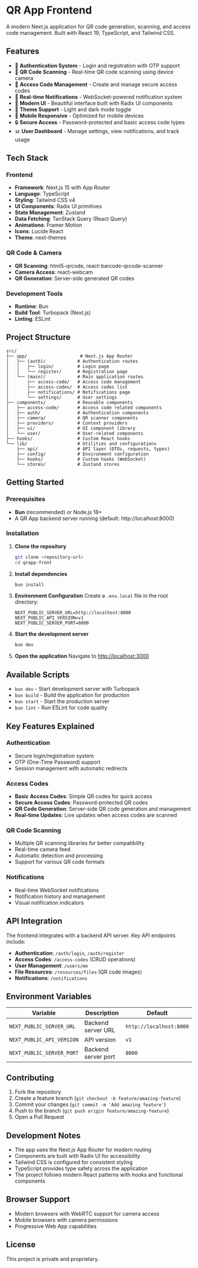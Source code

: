 # QR App Frontend

A modern Next.js application for QR code generation, scanning, and access code management. Built with React 19, TypeScript, and Tailwind CSS.

## Features

- 🔐 **Authentication System** - Login and registration with OTP support
- 📱 **QR Code Scanning** - Real-time QR code scanning using device camera
- 🎫 **Access Code Management** - Create and manage secure access codes
- 🔔 **Real-time Notifications** - WebSocket-powered notification system
- 🎨 **Modern UI** - Beautiful interface built with Radix UI components
- 🌙 **Theme Support** - Light and dark mode toggle
- 📱 **Mobile Responsive** - Optimized for mobile devices
- 🔒 **Secure Access** - Password-protected and basic access code types
- 📊 **User Dashboard** - Manage settings, view notifications, and track usage

## Tech Stack

### Frontend
- **Framework**: Next.js 15 with App Router
- **Language**: TypeScript
- **Styling**: Tailwind CSS v4
- **UI Components**: Radix UI primitives
- **State Management**: Zustand
- **Data Fetching**: TanStack Query (React Query)
- **Animations**: Framer Motion
- **Icons**: Lucide React
- **Theme**: next-themes

### QR Code & Camera
- **QR Scanning**: html5-qrcode, react-barcode-qrcode-scanner
- **Camera Access**: react-webcam
- **QR Generation**: Server-side generated QR codes

### Development Tools
- **Runtime**: Bun
- **Build Tool**: Turbopack (Next.js)
- **Linting**: ESLint

## Project Structure

```
src/
├── app/                    # Next.js App Router
│   ├── (auth)/            # Authentication routes
│   │   ├── login/         # Login page
│   │   └── register/      # Registration page
│   └── (main)/            # Main application routes
│       ├── access-code/   # Access code management
│       ├── access-codes/  # Access codes list
│       ├── notifications/ # Notifications page
│       └── settings/      # User settings
├── components/            # Reusable components
│   ├── access-code/       # Access code related components
│   ├── auth/              # Authentication components
│   ├── camera/            # QR scanner components
│   ├── providers/         # Context providers
│   ├── ui/                # UI component library
│   └── user/              # User-related components
├── hooks/                 # Custom React hooks
└── lib/                   # Utilities and configurations
    ├── api/               # API layer (DTOs, requests, types)
    ├── config/            # Environment configuration
    ├── hooks/             # Custom hooks (WebSocket)
    └── stores/            # Zustand stores
```

## Getting Started

### Prerequisites

- **Bun** (recommended) or Node.js 18+
- A QR App backend server running (default: http://localhost:8000)

### Installation

1. **Clone the repository**
   ```bash
   git clone <repository-url>
   cd qrapp-front
   ```

2. **Install dependencies**
   ```bash
   bun install
   ```

3. **Environment Configuration**
   Create a `.env.local` file in the root directory:
   ```env
   NEXT_PUBLIC_SERVER_URL=http://localhost:8000
   NEXT_PUBLIC_API_VERSION=v1
   NEXT_PUBLIC_SERVER_PORT=8000
   ```

4. **Start the development server**
   ```bash
   bun dev
   ```

5. **Open the application**
   Navigate to [http://localhost:3000](http://localhost:3000)

## Available Scripts

- `bun dev` - Start development server with Turbopack
- `bun build` - Build the application for production
- `bun start` - Start the production server
- `bun lint` - Run ESLint for code quality

## Key Features Explained

### Authentication
- Secure login/registration system
- OTP (One-Time Password) support
- Session management with automatic redirects

### Access Codes
- **Basic Access Codes**: Simple QR codes for quick access
- **Secure Access Codes**: Password-protected QR codes
- **QR Code Generation**: Server-side QR code generation and management
- **Real-time Updates**: Live updates when access codes are scanned

### QR Code Scanning
- Multiple QR scanning libraries for better compatibility
- Real-time camera feed
- Automatic detection and processing
- Support for various QR code formats

### Notifications
- Real-time WebSocket notifications
- Notification history and management
- Visual notification indicators

## API Integration

The frontend integrates with a backend API server. Key API endpoints include:

- **Authentication**: `/auth/login`, `/auth/register`
- **Access Codes**: `/access-codes` (CRUD operations)
- **User Management**: `/users/me`
- **File Resources**: `/resources/files` (QR code images)
- **Notifications**: `/notifications`

## Environment Variables

| Variable | Description | Default |
|----------|-------------|---------|
| `NEXT_PUBLIC_SERVER_URL` | Backend server URL | `http://localhost:8000` |
| `NEXT_PUBLIC_API_VERSION` | API version | `v1` |
| `NEXT_PUBLIC_SERVER_PORT` | Backend server port | `8000` |

## Contributing

1. Fork the repository
2. Create a feature branch (`git checkout -b feature/amazing-feature`)
3. Commit your changes (`git commit -m 'Add amazing feature'`)
4. Push to the branch (`git push origin feature/amazing-feature`)
5. Open a Pull Request

## Development Notes

- The app uses the Next.js App Router for modern routing
- Components are built with Radix UI for accessibility
- Tailwind CSS is configured for consistent styling
- TypeScript provides type safety across the application
- The project follows modern React patterns with hooks and functional components

## Browser Support

- Modern browsers with WebRTC support for camera access
- Mobile browsers with camera permissions
- Progressive Web App capabilities

## License

This project is private and proprietary.
